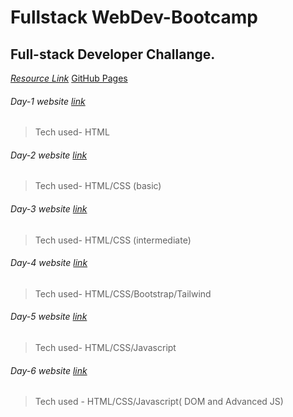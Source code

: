 # Fullstack WebDev-Bootcamp

## Full-stack Developer Challange.

_[Resource Link](https://docs.google.com/document/d/1ug1kzUcebpr21s6XhDCcuA3hE0cwOytYUS6HGZqfSog/edit?usp=sharing)_
[GitHub Pages](https://pages.github.com/)

###### Day-1 website [link](https://raeskaa.github.io/Portfolio-Day-1/)

> Tech used- HTML

###### Day-2 website [link](https://raeskaa.github.io/Portfolio-Day2/)

> Tech used- HTML/CSS (basic)

###### Day-3 website [link](https://raeskaa.github.io/Imtiaz-Ali-Day3/)

> Tech used- HTML/CSS (intermediate)

###### Day-4 website [link](https://raeskaa.github.io/tindog/)

> Tech used- HTML/CSS/Bootstrap/Tailwind

###### Day-5 website [link](https://raeskaa.github.io/Dice-Game/)

> Tech used- HTML/CSS/Javascript
###### Day-6 website [link](https://raeskaa.github.io/Drums/)

>Tech used - HTML/CSS/Javascript( DOM and Advanced JS)